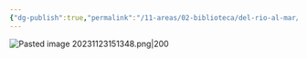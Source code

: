 ```yaml
---
{"dg-publish":true,"permalink":"/11-areas/02-biblioteca/del-rio-al-mar/","noteIcon":""}
---
```


![Pasted image 20231123151348.png|200](/img/user/02%20Image/Pasted%20image%2020231123151348.png)